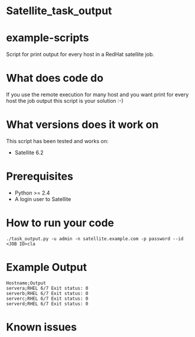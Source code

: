 # Satellite_task_output
# example-scripts

Script for print output for every host in a RedHat satellite job.

# What does code do

If you use the remote execution for many host and you want print for every host the job output this script is your solution :-)

# What versions does it work on

This script has been tested and works on:

* Satellite 6.2

# Prerequisites

* Python >= 2.4
* A login user to Satellite

# How to run your code

~~~
./task_output.py -u admin -n satellite.example.com -p password --id <JOB ID>cla
~~~

# Example Output

~~~
Hostname;Output
servera;RHEL 6/7 Exit status: 0
serverb;RHEL 6/7 Exit status: 0
serverc;RHEL 6/7 Exit status: 0
serverd;RHEL 6/7 Exit status: 0
~~~

# Known issues

